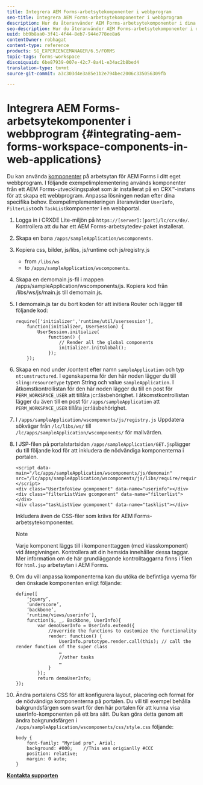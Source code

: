 ```yaml
---
title: Integrera AEM Forms-arbetsytekomponenter i webbprogram
seo-title: Integrera AEM Forms-arbetsytekomponenter i webbprogram
description: Hur du återanvänder AEM Forms-arbetsytekomponenter i dina egna webbprogram för att utnyttja funktionaliteten och få en nära integrering.
seo-description: Hur du återanvänder AEM Forms-arbetsytekomponenter i dina egna webbprogram för att utnyttja funktionaliteten och få en nära integrering.
uuid: bb9b8aa0-3f41-4f44-8eb7-944e778ee8a6
contentOwner: robhagat
content-type: reference
products: SG_EXPERIENCEMANAGER/6.5/FORMS
topic-tags: forms-workspace
discoiquuid: 6be87939-007e-42c7-8a41-e34ac2b8bed4
translation-type: tm+mt
source-git-commit: a3c303d4e3a85e1b2e794bec2006c335056309fb

---
```



# Integrera AEM Forms-arbetsytekomponenter i webbprogram {#integrating-aem-forms-workspace-components-in-web-applications}

Du kan använda [komponenter](/help/forms/using/description-reusable-components.md) på arbetsytan för AEM Forms i ditt eget webbprogram. I följande exempelimplementering används komponenter från ett AEM Forms-utvecklingspaket som är installerat på en CRX™-instans för att skapa ett webbprogram. Anpassa lösningen nedan efter dina specifika behov. Exempelimplementeringen återanvänder `UserInfo`, `FilterList`och `TaskList`komponenter i en webbportal.

1. Logga in i CRXDE Lite-miljön på `https://[server]:[port]/lc/crx/de/`. Kontrollera att du har ett AEM Forms-arbetsytedev-paket installerat.
1. Skapa en bana `/apps/sampleApplication/wscomponents`.
1. Kopiera css, bilder, js/libs, js/runtime och js/registry.js

   * from `/libs/ws`
   * to `/apps/sampleApplication/wscomponents`.

1. Skapa en demomain.js-fil i mappen /apps/sampleApplication/wscomponents/js. Kopiera kod från /libs/ws/js/main.js till demomain.js.
1. I demomain.js tar du bort koden för att initiera Router och lägger till följande kod:

   ```
   require(['initializer','runtime/util/usersession'],
       function(initializer, UserSession) {
           UserSession.initialize(
               function() {
                   // Render all the global components
                   initializer.initGlobal();
               });
       });
   ```

1. Skapa en nod under /content efter namn `sampleApplication` och typ `nt:unstructured`. I egenskaperna för den här noden lägger du till `sling:resourceType` typen String och value `sampleApplication`. I åtkomstkontrollistan för den här noden lägger du till en post för `PERM_WORKSPACE_USER` att tillåta jcr:läsbehörighet. I åtkomstkontrollistan lägger du även till en post för `/apps/sampleApplication` att `PERM_WORKSPACE_USER` tillåta jcr:läsbehörighet.
1. I `/apps/sampleApplication/wscomponents/js/registry.js` Uppdatera sökvägar från `/lc/libs/ws/` till `/lc/apps/sampleApplication/wscomponents/` för mallvärden.
1. I JSP-filen på portalstartsidan `/apps/sampleApplication/GET.jsp`lägger du till följande kod för att inkludera de nödvändiga komponenterna i portalen.

   ```as3
   <script data-main="/lc/apps/sampleApplication/wscomponents/js/demomain" src="/lc/apps/sampleApplication/wscomponents/js/libs/require/require.js"></script>
   <div class="UserInfoView gcomponent" data-name="userinfo"></div>
   <div class="filterListView gcomponent" data-name="filterlist"></div>
   <div class="taskListView gcomponent" data-name="tasklist"></div>
   ```

   Inkludera även de CSS-filer som krävs för AEM Forms-arbetsytekomponenter.

   >[!NOTE]
   >
   >Varje komponent läggs till i komponenttaggen (med klasskomponent) vid återgivningen. Kontrollera att din hemsida innehåller dessa taggar. Mer information om de här grundläggande kontrolltaggarna finns i filen för `html.jsp` arbetsytan i AEM Forms.

1. Om du vill anpassa komponenterna kan du utöka de befintliga vyerna för den önskade komponenten enligt följande:

   ```as3
   define([
       ‘jquery’,
       ‘underscore’,
       ‘backbone’,
       ‘runtime/views/userinfo'],
       function($, _, Backbone, UserInfo){
           var demoUserInfo = UserInfo.extend({
               //override the functions to customize the functionality
               render: function() {
                   UserInfo.prototype.render.call(this); // call the render function of the super class
                   …
                   //other tasks
                   …
               }
           });
           return demoUserInfo;
   });
   ```

1. Ändra portalens CSS för att konfigurera layout, placering och format för de nödvändiga komponenterna på portalen. Du vill till exempel behålla bakgrundsfärgen som svart för den här portalen för att kunna visa userInfo-komponenten på ett bra sätt. Du kan göra detta genom att ändra bakgrundsfärgen i `/apps/sampleApplication/wscomponents/css/style.css` följande:

   ```as3
   body {
       font-family: "Myriad pro", Arial;
       background: #000;    //This was origianlly #CCC
       position: relative;
       margin: 0 auto;
   }
   ```

**[Kontakta supporten](https://www.adobe.com/account/sign-in.supportportal.html)**
